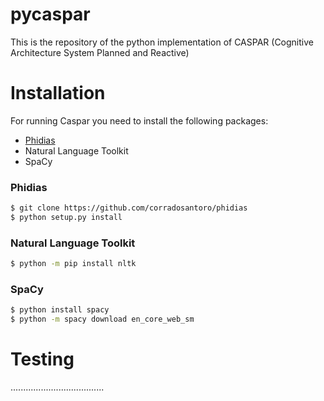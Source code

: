 # pycaspar

This is the repository of the python implementation of CASPAR (Cognitive Architecture System Planned and Reactive)

# Installation

For running Caspar you need to install the following packages:

* [Phidias](https://github.com/corradosantoro/phidias) 
* Natural Language Toolkit
* SpaCy


### Phidias

```sh
$ git clone https://github.com/corradosantoro/phidias
$ python setup.py install
```

### Natural Language Toolkit
```sh
$ python -m pip install nltk
```

### SpaCy

```sh
$ python install spacy
$ python -m spacy download en_core_web_sm
```

# Testing

.....................................


